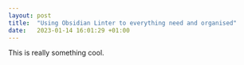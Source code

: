 ```yaml
---
layout: post
title:  "Using Obsidian Linter to everything need and organised"
date:   2023-01-14 16:01:29 +01:00
---
```


This is really something cool.  


 